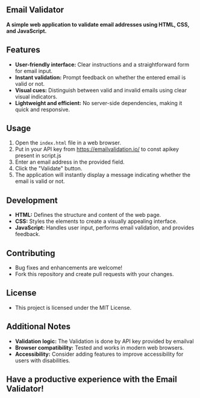 ## Email Validator

**A simple web application to validate email addresses using HTML, CSS, and JavaScript.**

## Features

- **User-friendly interface:** Clear instructions and a straightforward form for email input.
- **Instant validation:** Prompt feedback on whether the entered email is valid or not.
- **Visual cues:** Distinguish between valid and invalid emails using clear visual indicators.
- **Lightweight and efficient:** No server-side dependencies, making it quick and responsive.

## Usage

1. Open the `index.html` file in a web browser.
2. Put in your API key from https://emailvalidation.io/ to const apikey present in script.js 
3. Enter an email address in the provided field.
4. Click the "Validate" button.
5. The application will instantly display a message indicating whether the email is valid or not.

## Development

- **HTML:** Defines the structure and content of the web page.
- **CSS:** Styles the elements to create a visually appealing interface.
- **JavaScript:** Handles user input, performs email validation, and provides feedback.

## Contributing

- Bug fixes and enhancements are welcome!
- Fork this repository and create pull requests with your changes.

## License

- This project is licensed under the MIT License.

## Additional Notes

- **Validation logic:** The Validation is done by API key provided by emailval
- **Browser compatibility:** Tested and works in modern web browsers.
- **Accessibility:** Consider adding features to improve accessibility for users with disabilities.

## Have a productive experience with the Email Validator!
